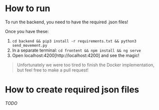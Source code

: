 # How to run
To run the backend, you need to have the required .json files!

Once you have these: 
1) `cd backend && pip3 install -r requirements.txt && python3 send_movement.py`
2) In a separate terminal: `cd frontent && npm install && ng serve`
3) Open localhost:4200[http://localhost:4200] and see the magic!

> Unfortunately we were too tired to finish the Docker implementation, but feel free to make a pull request!
# How to create required json files
*TODO*